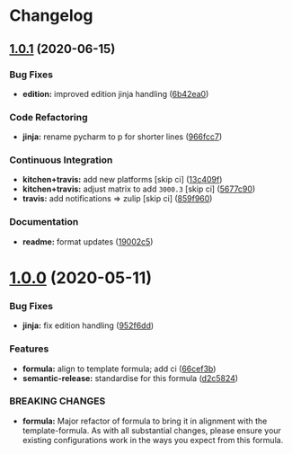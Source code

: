 # Changelog

## [1.0.1](https://github.com/saltstack-formulas/jetbrains-pycharm-formula/compare/v1.0.0...v1.0.1) (2020-06-15)


### Bug Fixes

* **edition:** improved edition jinja handling ([6b42ea0](https://github.com/saltstack-formulas/jetbrains-pycharm-formula/commit/6b42ea0ad67d4fbd38e3c244f412eb370010b5c2))


### Code Refactoring

* **jinja:** rename pycharm to p for shorter lines ([966fcc7](https://github.com/saltstack-formulas/jetbrains-pycharm-formula/commit/966fcc73648bdeec65517eb1680cfb41fb2e08d6))


### Continuous Integration

* **kitchen+travis:** add new platforms [skip ci] ([13c409f](https://github.com/saltstack-formulas/jetbrains-pycharm-formula/commit/13c409f689ed8fa0c39990933dbcb39fc61ad36d))
* **kitchen+travis:** adjust matrix to add `3000.3` [skip ci] ([5677c90](https://github.com/saltstack-formulas/jetbrains-pycharm-formula/commit/5677c90a7d9880de74f3a8ddb91c2175625a031d))
* **travis:** add notifications => zulip [skip ci] ([859f960](https://github.com/saltstack-formulas/jetbrains-pycharm-formula/commit/859f96036de22bcdb6efc0540e4aaeb65de5480e))


### Documentation

* **readme:** format updates ([19002c5](https://github.com/saltstack-formulas/jetbrains-pycharm-formula/commit/19002c5297cc54df79ac7a52267d11b355e8aef8))

# [1.0.0](https://github.com/saltstack-formulas/jetbrains-pycharm-formula/compare/v0.2.2...v1.0.0) (2020-05-11)


### Bug Fixes

* **jinja:** fix edition handling ([952f6dd](https://github.com/saltstack-formulas/jetbrains-pycharm-formula/commit/952f6dd9aa01730fd447c2ccdcec76f536e3fe3d))


### Features

* **formula:** align to template formula; add ci ([66cef3b](https://github.com/saltstack-formulas/jetbrains-pycharm-formula/commit/66cef3b83be11f3e4fb2af8e96150da019badb0a))
* **semantic-release:** standardise for this formula ([d2c5824](https://github.com/saltstack-formulas/jetbrains-pycharm-formula/commit/d2c58246ec5b07e0dd0b8038d8882854162ce00e))


### BREAKING CHANGES

* **formula:** Major refactor of formula to bring it in alignment with the
template-formula. As with all substantial changes, please ensure your
existing configurations work in the ways you expect from this formula.
